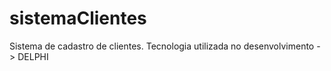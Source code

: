 # sistemaClientes
Sistema de cadastro de clientes. Tecnologia utilizada no desenvolvimento -> DELPHI
